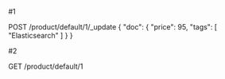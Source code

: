 #1

POST /product/default/1/_update
{
  "doc": { "price": 95, "tags": [ "Elasticsearch" ] }
}

#2

GET /product/default/1